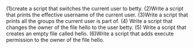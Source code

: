 (1)create a script that switches the current user to betty. (2)Write a script that prints the effective username of the current user. (3)Write a script that prints all the groups the current user is part of. (4) Write a script that changes the owner of the file hello to the user betty. (5) Write a script that creates an empty file called hello. (6)Write a script that adds execute permission to the owner of the file hello.
